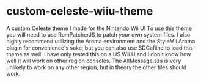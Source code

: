 # custom-celeste-wiiu-theme
A custom Celeste theme I made for the Nintendo Wii U!
To use this theme you will need to use RomPatcherJS to patch *your* own system files. I also highly recommend utilizing the Aroma environment and the StyleMii Aroma plugin for convenience's sake, but you can also use SDCafiine to load this theme as well. I have only tested this on a US Wii U and I don't know how well it will work on other region consoles. The AllMessage.szs is very unlikely to work on any other region, but in theory the other files should work. 
